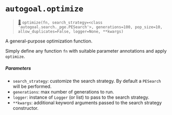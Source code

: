 # `autogoal.optimize`

> [📝](https://github.com/autogoal/autogoal/blob/master/autogoal/utils/_helpers.py#L46)
> `optimize(fn, search_strategy=<class 'autogoal.search._pge.PESearch'>, generations=100, pop_size=10, allow_duplicates=False, logger=None, **kwargs)`

A general-purpose optimization function.

Simply define any function `fn` with suitable parameter annotations
and apply `optimize`.

##### Parameters

* `search_strategy`: customize the search strategy. By default a `PESearch` will be performed.
* `generations`: max number of generations to run.
* `logger`: instance of `Logger` (or list) to pass to the search strategy.
* `**kwargs`: additional keyword arguments passed to the search strategy constructor.
